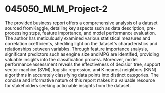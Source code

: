 # 045050_MLM_Project-2
The provided business report offers a comprehensive analysis of a dataset sourced from Kaggle, detailing key aspects such as data description, pre-processing steps, feature importance, and model performance evaluation. The author has meticulously examined various statistical measures and correlation coefficients, shedding light on the dataset's characteristics and relationships between variables. Through feature importance analysis, significant predictors such as engine size and MPG are identified, providing valuable insights into the classification process. Moreover, model performance assessment reveals the effectiveness of decision tree, support vector machine (SVM), logistic regression, and K nearest neighbors (KNN) algorithms in accurately classifying data points into distinct categories. The concise and informative nature of this report makes it a valuable resource for stakeholders seeking actionable insights from the dataset.
